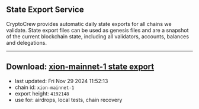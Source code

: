 ## State Export Service
CryptoCrew provides automatic daily state exports for all chains we validate. State export files can be used as genesis files and are a snapshot of the current blockchain state, including all validators, accounts, balances and delegations.

---
**Download: [xion-mainnet-1 state export](https://dl-eu2.ccvalidators.com/SERVICE/xion/xion-mainnet-1_export_4192148.json)**
---

- last updated: Fri Nov 29 2024 11:52:13
- chain id: `xion-mainnet-1`
- export height: `4192148`
- use for: airdrops, local tests, chain recovery
